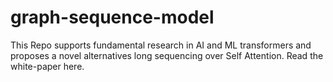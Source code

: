# graph-sequence-model
This Repo supports fundamental research in AI and ML transformers and proposes a novel alternatives long sequencing over Self Attention. Read the white-paper here. 
